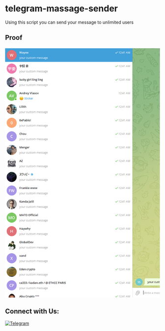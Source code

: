 # telegram-massage-sender

Using this script you can send your message to unlimited users 

## Proof 

![proof](proof.png)


## Connect with Us:

[![Telegram](https://img.shields.io/badge/@dosa845-%23F7DF1C?style=flat-square&logo=telegram&logoColor=white)](https://t.me/dosa845)